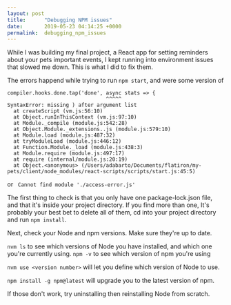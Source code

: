 ```yaml
---
layout: post
title:      "Debugging NPM issues"
date:       2019-05-23 04:14:25 +0000
permalink:  debugging_npm_issues
---
```



While I was building my final project, a React app for setting reminders about your pets important events, I kept running into environment issues that slowed me down.  This is what I did to fix them.

The errors happend while trying to run `npm start`, and were some version of 
  ```
compiler.hooks.done.tap('done', async stats => {
                                  ^^^^^
SyntaxError: missing ) after argument list
    at createScript (vm.js:56:10)
    at Object.runInThisContext (vm.js:97:10)
    at Module._compile (module.js:542:28)
    at Object.Module._extensions..js (module.js:579:10)
    at Module.load (module.js:487:32)
    at tryModuleLoad (module.js:446:12)
    at Function.Module._load (module.js:438:3)
    at Module.require (module.js:497:17)
    at require (internal/module.js:20:19)
    at Object.<anonymous> (/Users/adabarto/Documents/flatiron/my-pets/client/node_modules/react-scripts/scripts/start.js:45:5)
```
 or 
` Cannot find module './access-error.js'`
 
The first thing to check is that you only have one package-lock.json file, and that it's inside your project directory.  If you find more than one, It's probably your best bet to delete all of them, cd into your project directory and run `npm install`.

Next, check your Node and npm versions. Make sure they're up to date. 

 `nvm ls` to see which versions of Node you have installed, and which one you're currently using.
 `npm -v` to see which version of npm you're using


`nvm use <version number>` will let you define which version of Node to use.

`npm install -g npm@latest` will upgrade you to the latest version of npm.

If those don't work, try uninstalling then reinstalling Node from scratch.

